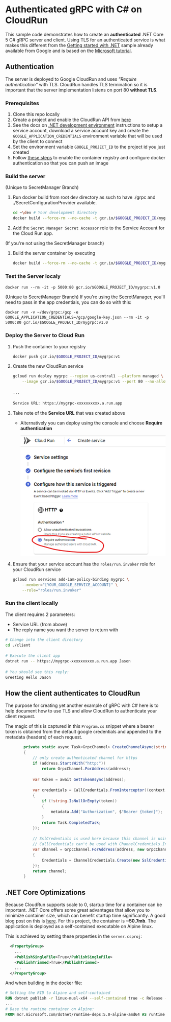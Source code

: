 # Authenticated gRPC with C# on CloudRun 

This sample code demonstrates how to create an **authenticated** .NET Core 5 C# gRPC server and client.  Using TLS for an authenticated service is what makes this different from the [Getting started with .NET](https://cloud.google.com/dotnet/docs/getting-started) sample already available from Google and is based on the [Microsoft tutorial](https://docs.microsoft.com/en-us/aspnet/core/tutorials/grpc/grpc-start?view=aspnetcore-5.0&tabs=visual-studio-code).

## Authentication
The server is deployed to Google CloudRun and uses *"Require authentication"* with TLS.  CloudRun handles TLS termination so it is important that the server implementation listens on port 80 **without TLS**.

### Prerequisites
1. Clone this repo locally
1. Create a project and enable the CloudRun API from [here](https://console.cloud.google.com/flows/enableapi?apiid=run.googleapis.com)
1. See the docs on [.NET development environment](https://cloud.google.com/dotnet/docs/setup) instructions to setup a service account, download a service account key and create the ```GOOGLE_APPLICATION_CREDENTIALS``` environment variable that will be used by the client to connect
1. Set the environment variable ```GOOGLE_PROJECT_ID``` to the project id you just created
1. Follow [these steps](https://cloud.google.com/container-registry/docs/quickstart) to enable the container registry and configure docker authentication so that you can push an image

### Build the server

(Unique to SecretManager Branch)
1. Run docker build from root dev directory as such to have ./grpc and ./SecretConfigurationProvider available.
    ```bash 
    cd ~\dev # Your development directory
    docker build --force-rm --no-cache -t gcr.io/$GOOGLE_PROJECT_ID/mygrpc:v1 -f ./grpc/Dockerfile .
    ```
1. Add the ```Secret Manager Secret Accessor``` role to the Service Account for the Cloud Run app.

(If you're not using the SecretManager branch)
1. Build the server container by executing
    ```bash 
    docker build --force-rm --no-cache -t gcr.io/$GOOGLE_PROJECT_ID/mygrpc:v1 -f Dockerfile .
    ```

### Test the Server localy

```
docker run --rm -it -p 5000:80 gcr.io/$GOOGLE_PROJECT_ID/mygrpc:v1.0
```

(Unique to SecretManager Branch)
If you're using the SecretManager, you'll need to pass in the app credentials, you can do so with this:

```
docker run -v ~/dev/grpc:/gcp -e GOOGLE_APPLICATION_CREDENTIALS=/gcp/google-key.json --rm -it -p 5000:80 gcr.io/$GOOGLE_PROJECT_ID/mygrpc:v1.0
```

### Deploy the Server to Cloud Run

1. Push the container to your registry
    ```bash 
    docker push gcr.io/$GOOGLE_PROJECT_ID/mygrpc:v1
    ```
1. Create the new CloudRun service
    ```bash
    gcloud run deploy mygrpc --region us-central1 --platform managed \
        --image gcr.io/$GOOGLE_PROJECT_ID/mygrpc:v1 --port 80 --no-allow-unauthenticated
    
    ...

    Service URL: https://mygrpc-xxxxxxxxxx.a.run.app
    ```
1. Take note of the **Service URL** that was created above

    * Alternatively you can deploy using the console and choose **Require authentication**

        ![Require authentication](cloudrun-auth.png)
1. Ensure that your service account has the ```roles/run.invoker``` role for your CloudRun service
    ```bash
    gcloud run services add-iam-policy-binding mygrpc \
        --member="[YOUR_GOOGLE_SERVICE_ACCOUNT]" \
        --role="roles/run.invoker"
    ```

### Run the client locally

The client requires 2 parameters:
* Service URL (from above)
* The reply name you want the server to return with
```bash
# Change into the client directory
cd ./client

# Execute the client app
dotnet run -- https://mygrpc-xxxxxxxxxx.a.run.app Jason

# You should see this reply:
Greeting Hello Jason
```

## How the client authenticates to CloudRun
The purpose for creating yet another example of gRPC with C# here is to help document how to use TLS and allow CloudRun to authenticate your client request.  

The magic of this is captured in this ```Program.cs``` snippet where a bearer token is obtained from the default google credentials and appended to the metadata (headers) of each request.

```c#
        private static async Task<GrpcChannel> CreateChannelAsync(string address)
        {
            // only create authenticated channel for https
            if (address.StartsWith("http:"))
                return GrpcChannel.ForAddress(address);

            var token = await GetTokenAsync(address);

            var credentials = CallCredentials.FromInterceptor((context, metadata) =>
            {
                if (!string.IsNullOrEmpty(token))
                {
                    metadata.Add("Authorization", $"Bearer {token}");
                }
                return Task.CompletedTask;
            });

            // SslCredentials is used here because this channel is using TLS.
            // CallCredentials can't be used with ChannelCredentials.Insecure on non-TLS channels.
            var channel = GrpcChannel.ForAddress(address, new GrpcChannelOptions
            {
                Credentials = ChannelCredentials.Create(new SslCredentials(), credentials)
            });
            return channel;
        } 
```
## .NET Core Optimizations

Because CloudRun supports scale to 0, startup time for a container can be important.  .NET Core offers some great advantages that allow you to minimize container size, which can benefit startup time significantly.  A good blog post on this is [here](https://www.pragmacoders.net/how-to-get-a-net-5-docker-image-below-40-mb/).  For this project, the container is **~50.7mb**.  The application is deployed as a self-contained executable on Alpine linux.

This is achieved by setting these properties in the ```server.csproj```:

~~~xml
  <PropertyGroup>  
    ...
    <PublishSingleFile>True</PublishSingleFile>
    <PublishTrimmed>True</PublishTrimmed>
    ...
  </PropertyGroup>
~~~

And when building in the docker file:
~~~dockerfile
# Setting the RID to Alpine and self-contained
RUN dotnet publish -r linux-musl-x64 --self-contained true -c Release -o /deploy
...
# Base the runtime container on Alpine:
FROM mcr.microsoft.com/dotnet/runtime-deps:5.0-alpine-amd64 AS runtime
~~~

